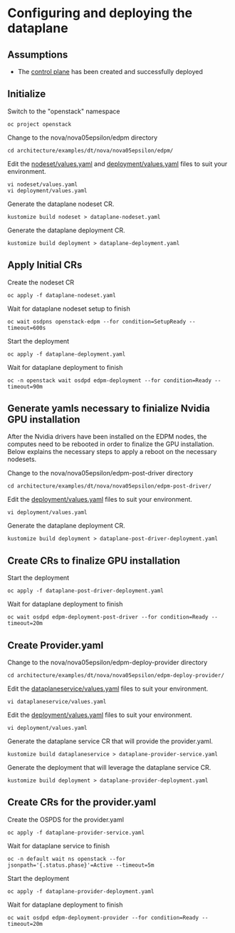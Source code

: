 # Configuring and deploying the dataplane

## Assumptions

- The [control plane](control-plane.md) has been created and successfully deployed

## Initialize

Switch to the "openstack" namespace
```
oc project openstack
```
Change to the nova/nova05epsilon/edpm directory
```
cd architecture/examples/dt/nova/nova05epsilon/edpm/
```
Edit the [nodeset/values.yaml](edpm/nodeset/values.yaml) and
[deployment/values.yaml](edpm/deployment/values.yaml) files to suit
your environment.
```
vi nodeset/values.yaml
vi deployment/values.yaml
```
Generate the dataplane nodeset CR.
```
kustomize build nodeset > dataplane-nodeset.yaml
```
Generate the dataplane deployment CR.
```
kustomize build deployment > dataplane-deployment.yaml
```

## Apply Initial CRs
Create the nodeset CR
```
oc apply -f dataplane-nodeset.yaml
```
Wait for dataplane nodeset setup to finish
```
oc wait osdpns openstack-edpm --for condition=SetupReady --timeout=600s
```
Start the deployment
```
oc apply -f dataplane-deployment.yaml
```
Wait for dataplane deployment to finish
```
oc -n openstack wait osdpd edpm-deployment --for condition=Ready --timeout=90m
```

## Generate yamls necessary to finialize Nvidia GPU installation
After the Nvidia drivers have been installed on the EDPM nodes, the computes need
to be rebooted in order to finalize the GPU installation. Below explains the
necessary steps to apply a reboot on the necessary nodesets.

Change to the nova/nova05epsilon/edpm-post-driver directory
```
cd architecture/examples/dt/nova/nova05epsilon/edpm-post-driver/
```
Edit the [deployment/values.yaml](edpm-post-driver/deployment/values.yaml) files to suit 
your environment.
```
vi deployment/values.yaml
```
Generate the dataplane deployment CR.
```
kustomize build deployment > dataplane-post-driver-deployment.yaml
```

## Create CRs to finalize GPU installation
Start the deployment
```
oc apply -f dataplane-post-driver-deployment.yaml
```
Wait for dataplane deployment to finish
```
oc wait osdpd edpm-deployment-post-driver --for condition=Ready --timeout=20m
```

## Create Provider.yaml
Change to the nova/nova05epsilon/edpm-deploy-provider directory
```
cd architecture/examples/dt/nova/nova05epsilon/edpm-deploy-provider/
```
Edit the [dataplaneservice/values.yaml](edpm-deploy-provider/dataplaneservice/values.yaml) files to suit 
your environment.
```
vi dataplaneservice/values.yaml
```
Edit the [deployment/values.yaml](edpm-deploy-provider/deployment/values.yaml) files to suit 
your environment.
```
vi deployment/values.yaml
```
Generate the dataplane service CR that will provide the provider.yaml.
```
kustomize build dataplaneservice > dataplane-provider-service.yaml
```
Generate the deployment that will leverage the dataplane service CR.
```
kustomize build deployment > dataplane-provider-deployment.yaml
```

## Create CRs for the provider.yaml
Create the OSPDS for the provider.yaml
```
oc apply -f dataplane-provider-service.yaml
```
Wait for dataplane service to finish
```
oc -n default wait ns openstack --for jsonpath='{.status.phase}'=Active --timeout=5m
```
Start the deployment
```
oc apply -f dataplane-provider-deployment.yaml
```
Wait for dataplane deployment to finish
```
oc wait osdpd edpm-deployment-provider --for condition=Ready --timeout=20m
```